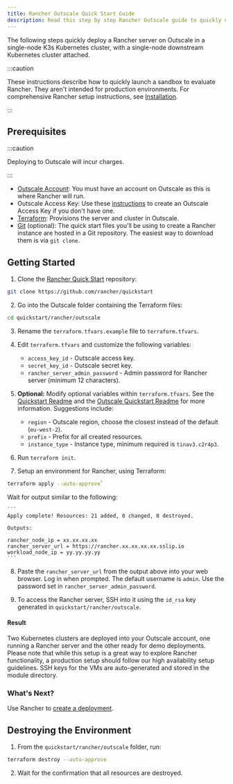 ```yaml
---
title: Rancher Outscale Quick Start Guide
description: Read this step by step Rancher Outscale guide to quickly deploy a Rancher server with a single-node downstream Kubernetes cluster attached.
---
```


<head>
  <link rel="canonical" href="https://ranchermanager.docs.rancher.com/getting-started/quick-start-guides/deploy-rancher-manager/outscale-qs"/>
</head>

The following steps quickly deploy a Rancher server on Outscale in a single-node K3s Kubernetes cluster, with a single-node downstream Kubernetes cluster attached.

:::caution

These instructions describe how to quickly launch a sandbox to evaluate Rancher. They aren't intended for production environments. For comprehensive Rancher setup instructions, see [Installation](../../../pages-for-subheaders/installation-and-upgrade.md).

:::

## Prerequisites

:::caution

Deploying to Outscale will incur charges.

:::

- [Outscale Account](https://en.outscale.com/): You must have an account on Outscale as this is where Rancher will run.
- Outscale Access Key: Use these [instructions](https://docs.outscale.com/en/userguide/About-Access-Keys.html) to create an Outscale Access Key if you don't have one.
- [Terraform](https://www.terraform.io/downloads.html): Provisions the server and cluster in Outscale.
- [Git](https://git-scm.com/) (optional): The quick start files you'll be using to create a Rancher instance are hosted in a Git repository. The easiest way to download them is via `git clone`.

## Getting Started

1. Clone the [Rancher Quick Start](https://github.com/rancher/quickstart) repository: 

```bash
git clone https://github.com/rancher/quickstart
```

2. Go into the Outscale folder containing the Terraform files:

```bash
cd quickstart/rancher/outscale
```

3. Rename the `terraform.tfvars.example` file to `terraform.tfvars`.

4. Edit `terraform.tfvars` and customize the following variables:
    - `access_key_id` - Outscale access key.
    - `secret_key_id` - Outscale secret key.
    - `rancher_server_admin_password` - Admin password for Rancher server (minimum 12 characters).

5. **Optional:** Modify optional variables within `terraform.tfvars`.
See the [Quickstart Readme](https://github.com/rancher/quickstart) and the [Outscale Quickstart Readme](https://github.com/rancher/quickstart/tree/master/rancher/outscale) for more information.
Suggestions include:
    - `region` - Outscale region, choose the closest instead of the default (`eu-west-2`).
    - `prefix` - Prefix for all created resources.
    - `instance_type` - Instance type, minimum required is `tinav3.c2r4p3`.

6. Run `terraform init`.

7. Setup an environment for Rancher, using Terraform:

```bash
terraform apply --auto-approve`
```

Wait for output similar to the following:

    ```
    Apply complete! Resources: 21 added, 0 changed, 0 destroyed.

    Outputs:

    rancher_node_ip = xx.xx.xx.xx
    rancher_server_url = https://rancher.xx.xx.xx.xx.sslip.io
    workload_node_ip = yy.yy.yy.yy
    ```

8. Paste the `rancher_server_url` from the output above into your web browser. Log in when prompted. The default username is `admin`. Use the password set in `rancher_server_admin_password`.

9. To access the Rancher server, SSH into it using the `id_rsa` key generated in `quickstart/rancher/outscale`.

#### Result

Two Kubernetes clusters are deployed into your Outscale account, one running a Rancher server and the other ready for demo deployments. Please note that while this setup is a great way to explore Rancher functionality, a production setup should follow our high availability setup guidelines. SSH keys for the VMs are auto-generated and stored in the module directory.

### What's Next?

Use Rancher to [create a deployment](../../../pages-for-subheaders/deploy-rancher-workloads.md).

## Destroying the Environment

1. From the `quickstart/rancher/outscale` folder, run:

```bash
terraform destroy --auto-approve
```

2. Wait for the confirmation that all resources are destroyed.
